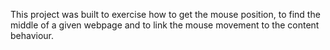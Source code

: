 This project was built to exercise how to get the mouse position, to find the middle of a given webpage and to link the mouse movement to the content behaviour.
